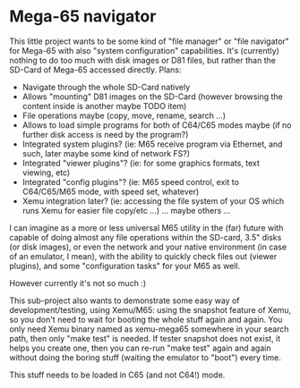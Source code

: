 # Mega-65 navigator

This little project wants to be some kind of "file manager" or "file navigator"
for Mega-65 with also "system configuration" capabilities. It's (currently) nothing
to do too much with disk images or D81 files, but rather than the SD-Card of Mega-65
accessed directly. Plans:

* Navigate through the whole SD-Card natively
* Allows "mounting" D81 images on the SD-Card (however browsing the content inside is another maybe TODO item)
* File operations maybe (copy, move, rename, search ...)
* Allows to load simple programs for both of C64/C65 modes maybe (if no further disk access is need by the program?)
* Integrated system plugins? (ie: M65 receive program via Ethernet, and such, later maybe some kind of network FS?)
* Integrated "viewer plugins"? (ie: for some graphics formats, text viewing, etc)
* Integrated "config plugins"? (ie: M65 speed control, exit to C64/C65/M65 mode, with speed set, whatever)
* Xemu integration later? (ie: accessing the file system of your OS which runs Xemu for easier file copy/etc ...)
... maybe others ...

I can imagine as a more or less universal M65 utility in the (far) future with capable of doing almost any
file operations within the SD-card, 3.5" disks (or disk images), or even the network and your native
environment (in case of an emulator, I mean), with the ability to quickly check files out (viewer plugins), and
some "configuration tasks" for your M65 as well.

However currently it's not so much :)

This sub-project also wants to demonstrate some easy way of development/testing,
using Xemu/M65: using the snapshot feature of Xemu, so you don't need to wait for
booting the whole stuff again and again. You only need Xemu binary named as xemu-mega65
somewhere in your search path, then only "make test" is needed. If tester snapshot does
not exist, it helps you create one, then you can re-run "make test" again and again without
doing the boring stuff (waiting the emulator to "boot") every time.

This stuff needs to be loaded in C65 (and not C64!) mode.

